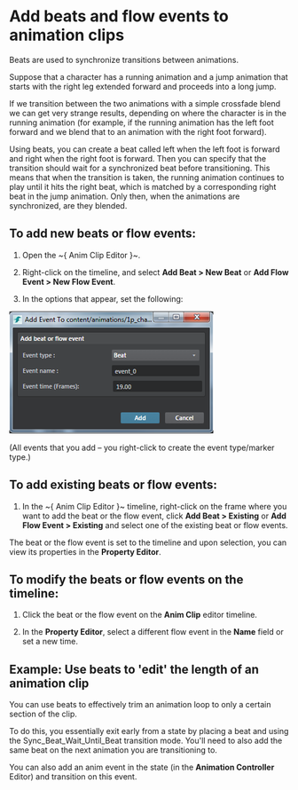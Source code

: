 # Add beats and flow events to animation clips

Beats are used to synchronize transitions between animations.

Suppose that a character has a running animation and a jump animation that starts with the right leg extended forward and proceeds into a long jump.

If we transition between the two animations with a simple crossfade blend we can get very strange results, depending on where the character is in the running animation (for example, if the running animation has the left foot forward and we blend that to an animation with the right foot forward).

Using beats, you can create a beat called left when the left foot is forward and right when the right foot is forward. Then you can specify that the transition should wait for a synchronized beat before transitioning. This means that when the transition is taken, the running animation continues to play until it hits the right beat, which is matched by a corresponding right beat in the jump animation. Only then, when the animations are synchronized, are they blended.


## To add new beats or flow events:

1. Open the ~{ Anim Clip Editor }~.

2. Right-click on the timeline, and select **Add Beat > New Beat** or **Add Flow Event > New Flow Event**.

3. In the options that appear, set the following:

  ![Add Event options](../images/addBeatTrigger_options.png)

(All events that you add – you right-click to create the event type/marker type.)

## To add existing beats or flow events:

1. In the ~{ Anim Clip Editor }~ timeline, right-click on the frame where you want to add the beat or the flow event, click **Add Beat > Existing** or  **Add Flow Event > Existing** and select one of the existing beat or flow events.

  The beat or the flow event is set to the timeline and upon selection, you can view its properties in the **Property Editor**.

## To modify the beats or flow events on the timeline:

1. Click the beat or the flow event on the **Anim Clip** editor timeline.

2. In the **Property Editor**, select a different flow event in the **Name** field or set a new time.

## Example: Use beats to 'edit' the length of an animation clip

You can use beats to effectively trim an animation loop to only a certain section of the clip.

To do this, you essentially exit early from a state by placing a beat and using the Sync_Beat_Wait_Until_Beat transition mode. You'll need to also add the same beat on the next animation you are transitioning to.

You can also add an anim event in the state (in the **Animation Controller** Editor) and transition on this event.
